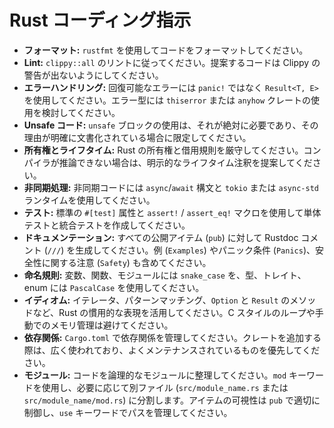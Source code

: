 # Rust コーディング指示

*   **フォーマット:** `rustfmt` を使用してコードをフォーマットしてください。
*   **Lint:** `clippy::all` のリントに従ってください。提案するコードは Clippy の警告が出ないようにしてください。
*   **エラーハンドリング:** 回復可能なエラーには `panic!` ではなく `Result<T, E>` を使用してください。エラー型には `thiserror` または `anyhow` クレートの使用を検討してください。
*   **Unsafe コード:** `unsafe` ブロックの使用は、それが絶対に必要であり、その理由が明確に文書化されている場合に限定してください。
*   **所有権とライフタイム:** Rust の所有権と借用規則を厳守してください。コンパイラが推論できない場合は、明示的なライフタイム注釈を提案してください。
*   **非同期処理:** 非同期コードには `async`/`await` 構文と `tokio` または `async-std` ランタイムを使用してください。
*   **テスト:** 標準の `#[test]` 属性と `assert!` / `assert_eq!` マクロを使用して単体テストと統合テストを作成してください。
*   **ドキュメンテーション:** すべての公開アイテム (`pub`) に対して Rustdoc コメント (`///`) を生成してください。例 (`Examples`) やパニック条件 (`Panics`)、安全性に関する注意 (`Safety`) も含めてください。
*   **命名規則:** 変数、関数、モジュールには `snake_case` を、型、トレイト、enum には `PascalCase` を使用してください。
*   **イディオム:** イテレータ、パターンマッチング、`Option` と `Result` のメソッドなど、Rust の慣用的な表現を活用してください。C スタイルのループや手動でのメモリ管理は避けてください。
*   **依存関係:** `Cargo.toml` で依存関係を管理してください。クレートを追加する際は、広く使われており、よくメンテナンスされているものを優先してください。
*   **モジュール:** コードを論理的なモジュールに整理してください。`mod` キーワードを使用し、必要に応じて別ファイル (`src/module_name.rs` または `src/module_name/mod.rs`) に分割します。アイテムの可視性は `pub` で適切に制御し、`use` キーワードでパスを管理してください。